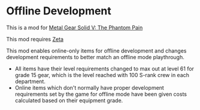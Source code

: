 # Offline Development
This is a mod for [Metal Gear Solid V: The Phantom Pain](https://store.steampowered.com/app/287700/)

This mod requires [Zeta](https://www.nexusmods.com/metalgearsolidvtpp/mods/1309)

This mod enables online-only items for offline development and changes development requirements to better match an offline mode playthrough.

- All items have their level requirements changed to max out at level 61 for grade 15 gear, which is the level reached with 100 S-rank crew in each department.
- Online items which don't normally have proper development requirements set by the game for offline mode have been given costs calculated based on their equipment grade.